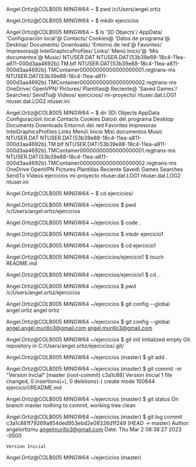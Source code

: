 Angel.Ortiz@COLB005 MINGW64 ~
$ pwd
/c/Users/angel.ortiz

Angel.Ortiz@COLB005 MINGW64 ~
$ mkdir ejercicios

Angel.Ortiz@COLB005 MINGW64 ~
$ ls
'3D Objects'/
 AppData/
'Configuración local'@
 Contacts/
 Cookies@
'Datos de programa'@
 Desktop/
 Documents/
 Downloads/
'Entorno de red'@
 Favorites/
 Impresoras@
 IntelGraphicsProfiles/
 Links/
'Menú Inicio'@
'Mis documentos'@
 Music/
 NTUSER.DAT
 NTUSER.DAT{53b39e88-18c4-11ea-a811-000d3aa4692b}.TM.blf
 NTUSER.DAT{53b39e88-18c4-11ea-a811-000d3aa4692b}.TMContainer00000000000000000001.regtrans-ms
 NTUSER.DAT{53b39e88-18c4-11ea-a811-000d3aa4692b}.TMContainer00000000000000000002.regtrans-ms
 OneDrive/
 OpenVPN/
 Pictures/
 Plantillas@
 Reciente@
'Saved Games'/
 Searches/
 SendTo@
 Videos/
 ejercicios/
 mi-proyecto/
 ntuser.dat.LOG1
 ntuser.dat.LOG2
 ntuser.ini

Angel.Ortiz@COLB005 MINGW64 ~
$ dir
3D\ Objects
AppData
Configuración\ local
Contacts
Cookies
Datos\ de\ programa
Desktop
Documents
Downloads
Entorno\ de\ red
Favorites
Impresoras
IntelGraphicsProfiles
Links
Menú\ Inicio
Mis\ documentos
Music
NTUSER.DAT
NTUSER.DAT{53b39e88-18c4-11ea-a811-000d3aa4692b}.TM.blf
NTUSER.DAT{53b39e88-18c4-11ea-a811-000d3aa4692b}.TMContainer00000000000000000001.regtrans-ms
NTUSER.DAT{53b39e88-18c4-11ea-a811-000d3aa4692b}.TMContainer00000000000000000002.regtrans-ms
OneDrive
OpenVPN
Pictures
Plantillas
Reciente
Saved\ Games
Searches
SendTo
Videos
ejercicios
mi-proyecto
ntuser.dat.LOG1
ntuser.dat.LOG2
ntuser.ini

Angel.Ortiz@COLB005 MINGW64 ~
$ cd ejercicios/

Angel.Ortiz@COLB005 MINGW64 ~/ejercicios
$ pwd
/c/Users/angel.ortiz/ejercicios

Angel.Ortiz@COLB005 MINGW64 ~/ejercicios
$ code .

Angel.Ortiz@COLB005 MINGW64 ~/ejercicios
$ mkdir ejercicio1

Angel.Ortiz@COLB005 MINGW64 ~/ejercicios
$ cd ejercicio1

Angel.Ortiz@COLB005 MINGW64 ~/ejercicios/ejercicio1
$ touch README.md

Angel.Ortiz@COLB005 MINGW64 ~/ejercicios/ejercicio1
$ cd ..

Angel.Ortiz@COLB005 MINGW64 ~/ejercicios
$ pwd
/c/Users/angel.ortiz/ejercicios

Angel.Ortiz@COLB005 MINGW64 ~/ejercicios
$ git config --global angel.ortiz angel ortiz

Angel.Ortiz@COLB005 MINGW64 ~/ejercicios
$ git config --global angel.angel.murillo3@gmail.com angel.murillo3@gmail.com

Angel.Ortiz@COLB005 MINGW64 ~/ejercicios
$ git init
Initialized empty Git repository in C:/Users/angel.ortiz/ejercicios/.git/

Angel.Ortiz@COLB005 MINGW64 ~/ejercicios (master)
$ git add .

Angel.Ortiz@COLB005 MINGW64 ~/ejercicios (master)
$ git commit -m "Version Inicial"
[master (root-commit) c3a1c88] Version Inicial
 1 file changed, 0 insertions(+), 0 deletions(-)
 create mode 100644 ejercicio1/README.md

Angel.Ortiz@COLB005 MINGW64 ~/ejercicios (master)
$ git status
On branch master
nothing to commit, working tree clean

Angel.Ortiz@COLB005 MINGW64 ~/ejercicios (master)
$ git log
commit c3a1c881f79269a854ded953ebd2e09326d1f249 (HEAD -> master)
Author: angelortizmu <angelmurillo3@gmail.com>
Date:   Thu Mar 2 08:38:27 2023 -0500

    Version Inicial

Angel.Ortiz@COLB005 MINGW64 ~/ejercicios (master)
